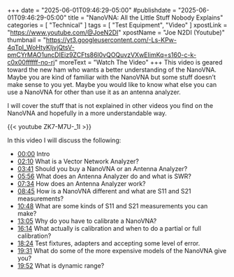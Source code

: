 +++
date = "2025-06-01T09:46:29-05:00"
#publishdate = "2025-06-01T09:46:29-05:00"
title = "NanoVNA: All the Little Stuff Nobody Explains"
categories = [ "Technical" ]
tags = [ "Test Equipment", "Video" ]
xpostLink = "https://www.youtube.com/@JoeN2DI"
xpostName = "Joe N2DI (Youtube)"
thumbnail = "https://yt3.googleusercontent.com/-Ls-KPw-4qTpI_WoHtyKIjvjQtsV-pmCYrMAO1uncDIEiz9ZCFts86l0vQOQuvzVXwEIimKq=s160-c-k-c0x00ffffff-no-rj"
moreText = "Watch The Video"
+++
This video is geared toward the new ham who wants a better understanding
of the NanoVNA. Maybe you are kind of familiar with the NanoVNA but some
stuff doesn’t make sense to you yet. Maybe you would like to know what
else you can use a NanoVNA for other than use it as an antenna analyzer.
<!--more-->

I will cover the stuff that is not explained in other videos you find on
the NanoVNA and hopefully in a more understandable way.

{{< youtube ZK7-M7U-_1I >}}
<p class="clear"></p>

In this video I will discuss the following:

* [00:00] Intro
* [02:10] What is a Vector Network Analyzer?
* [03:41] Should you buy a NanoVNA or an Antenna Analyzer?
* [05:56] What does an Antenna Analyzer do and what is SWR?
* [07:34] How does an Antenna Analyzer work?
* [08:45] How is a NanoVNA different and what are S11 and S21 measurements?
* [10:48] What are some kinds of S11 and S21 measurements you can make?
* [13:05] Why do you have to calibrate a NanoVNA?
* [16:14] What actually is calibration and when to do a partial or full calibration?
* [18:24] Test fixtures, adapters and accepting some level of error.
* [19:31] What do some of the more expensive models of the NanoVNA give you?
* [19:52] What is dynamic range?

[00:00]: https://www.youtube.com/watch?v=ZK7-M7U-_1I
[02:10]: https://www.youtube.com/watch?v=ZK7-M7U-_1I&t=130s
[03:41]: https://www.youtube.com/watch?v=ZK7-M7U-_1I&t=221s
[05:56]: https://www.youtube.com/watch?v=ZK7-M7U-_1I&t=356s
[07:34]: https://www.youtube.com/watch?v=ZK7-M7U-_1I&t=454s
[08:45]: https://www.youtube.com/watch?v=ZK7-M7U-_1I&t=525s
[10:48]: https://www.youtube.com/watch?v=ZK7-M7U-_1I&t=648s
[13:05]: https://www.youtube.com/watch?v=ZK7-M7U-_1I&t=785s
[16:14]: https://www.youtube.com/watch?v=ZK7-M7U-_1I&t=974s
[18:24]: https://www.youtube.com/watch?v=ZK7-M7U-_1I&t=1104s
[19:31]: https://www.youtube.com/watch?v=ZK7-M7U-_1I&t=1171s
[19:52]: https://www.youtube.com/watch?v=ZK7-M7U-_1I&t=1192s


